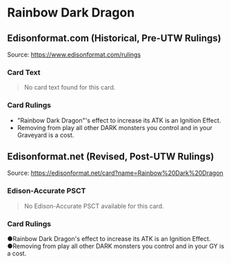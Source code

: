 # Rainbow Dark Dragon

## Edisonformat.com (Historical, Pre-UTW Rulings)

Source: https://www.edisonformat.com/rulings

### Card Text

> No card text found for this card.

### Card Rulings

*   "Rainbow Dark Dragon"'s effect to increase its ATK is an Ignition Effect.
*   Removing from play all other DARK monsters you control and in your Graveyard is a cost.

## Edisonformat.net (Revised, Post-UTW Rulings)

Source: https://edisonformat.net/card?name=Rainbow%20Dark%20Dragon

### Edison-Accurate PSCT

> No Edison-Accurate PSCT available for this card.

### Card Rulings

●Rainbow Dark Dragon's effect to increase its ATK is an Ignition Effect.
●Removing from play all other DARK monsters you control and in your GY is a cost.
            